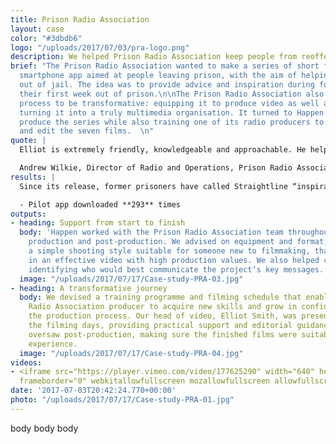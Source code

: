 ```yaml
---
title: Prison Radio Association
layout: case
color: "#3dbdb6"
logo: "/uploads/2017/07/03/pra-logo.png"
description: We helped Prison Radio Association keep people from reoffending
brief: "The Prison Radio Association wanted to make a series of short films for a
  smartphone app aimed at people leaving prison, with the aim of helping them stay
  out of jail. The idea was to provide advice and inspiration during for people during
  their first week out of prison.\n\nThe Prison Radio Association also wanted the
  process to be transformative: equipping it to produce video as well as audio, and
  turning it into a truly multimedia organisation. It turned to Happen to executive
  produce the series while also training one of its radio producers to plan, shoot
  and edit the seven films.  \n"
quote: |
  Elliot is extremely friendly, knowledgeable and approachable. He helped us focus on our priorities and offered great advice at every stage of the production process. He’s given a lot of energy and passion to our project.

  Andrew Wilkie, Director of Radio and Operations, Prison Radio Association
results: |
  Since its release, former prisoners have called Straightline “inspirational” and “incredible” with “relatable stories” that provide real support. With each film giving an insight into a different aspect of life after prison, it offers something for everyone - topics include rebuilding relationships, working out where to live, how to spend your time and who to trust.

  - Pilot app downloaded **293** times
outputs:
- heading: Support from start to finish
  body: 'Happen worked with the Prison Radio Association team throughout pre-production,
    production and post-production. We advised on equipment and format, recommending
    a simple shooting style suitable for someone new to filmmaking, that would result
    in an effective video with high production values. We also helped cast the films,
    identifying who would best communicate the project’s key messages. '
  image: "/uploads/2017/07/17/Case-study-PRA-03.jpg"
- heading: A transformative journey
  body: We devised a training programme and filming schedule that enabled the Prison
    Radio Association producer to acquire new skills and grow in confidence throughout
    the production process. Our head of video, Elliot Smith, was present during all
    the filming days, providing practical support and editorial guidance. He also
    oversaw post-production, making sure the finished films were suitable for an app
    experience.
  image: "/uploads/2017/07/17/Case-study-PRA-04.jpg"
videos:
- <iframe src="https://player.vimeo.com/video/177625290" width="640" height="256"
  frameborder="0" webkitallowfullscreen mozallowfullscreen allowfullscreen></iframe>
date: '2017-07-03T20:42:24.770+00:00'
photo: "/uploads/2017/07/17/Case-study-PRA-01.jpg"
---
```


body body body